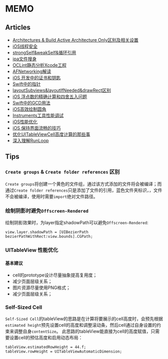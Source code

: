 # MEMO

## Articles

* [Architectures & Build Active Architecture Only区别及相关设置](http://foggry.com/blog/2014/05/09/xcodeshe-zhi-xiang-zhi-architectureshe-valid-architectures/)
* [iOS线程安全](http://mp.weixin.qq.com/s/Pz1XdrAYDLrLeq97niT15g)
* [strongSelf&weakSelf&循环引用](http://ios.jobbole.com/88708/)
* [ipa文件搜身](http://www.jianshu.com/p/a72d03e92c80)
* [OCLint静态分析Xcode工程](http://oclint-docs.readthedocs.io/en/stable/guide/xcode.html)
* [AFNetworking解读](http://itangqi.me/2016/05/09/the-notes-of-learning-afnetworking-three/)
* [iOS 开发中的证书和钥匙](http://lincode.github.io/Certificate)
* [Swift中的指针](https://onevcat.com/2015/01/swift-pointer/)
* [layoutSubviews&layoutIfNeeded&drawRect区别](http://www.jianshu.com/p/eb2c4bb4e3f1)
* [iOS 浮点数的精确计算和四舍五入问题](http://www.jianshu.com/p/946c4c4aff33)
* [Swift中的GCD用法](http://swift.gg/2016/11/30/grand-central-dispatch/)
* [iOS高效绘制圆角](http://www.jianshu.com/p/f970872fdc22)
* [Instruments工具性能调试](http://www.samirchen.com/use-instruments/)
* [iOS性能优化](http://www.samirchen.com/ios-performance-optimization/)
* [iOS 保持界面流畅的技巧](http://blog.ibireme.com/2015/11/12/smooth_user_interfaces_for_ios/)
* [优化UITableViewCell高度计算的那些事](http://blog.sunnyxx.com/2015/05/17/cell-height-calculation/)
* [深入理解RunLoop](http://blog.ibireme.com/2015/05/18/runloop/)

## Tips

### `Create groups` & `Create folder references` 区别

`Create groups`将创建一个黄色的文件组，通过该方式添加的文件将会被编译；而通过`Create folder references`只是添加了文件的引用，蓝色文件夹标识，，文件不会被编译，使用时需要`import`绝对文件路径。

### 绘制阴影时避免`Offscreen-Rendered`

绘制阴影效果时，为layer指定shadowPath可以避免`Offscreen-Rendered`:

```
view.layer.shadowPath = [UIBezierPath  bezierPathWithRect:view.bounds].CGPath;
```

### UITableView 性能优化

#### 基本建议

* cell的prototype设计尽量抽象提高复用度；
* 减少页面层级关系；
* 图片资源尽量使用PNG格式；
* 减少页面层级关系；

### Self-Sized Cell
`Self-Sized Cell`的tableView的思路是在计算将要展示的cell高度时，会预先根据`estimated height`预先设置cell的高度和调整滚动条，然后cell通过自身设置的约束来调整自身`contentSize`。
此思路的tableView能直接为cell的高度赋值，只需要设置cell的预估高度和启用动态布局：
```
tableView.estimatedRowHeight = 44.f;
tableView.rowHeight = UITableViewAutomaticDimension;
```
